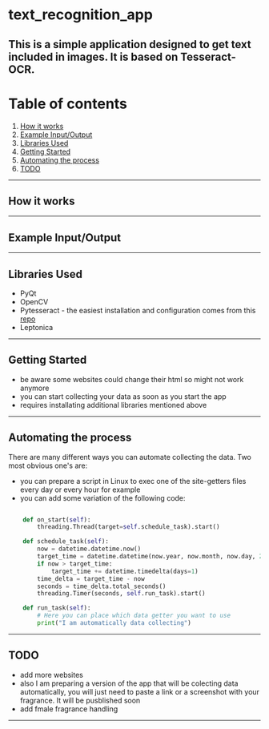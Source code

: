 # text_recognition_app

This is a simple application designed to get text included in images. It is based on Tesseract-OCR.
---
# Table of contents
1. [How it works](#how-it-works)
2. [Example Input/Output](#example-inputoutput)
3. [Libraries Used](#libraries-used)
4. [Getting Started](#getting-started)
5. [Automating the process](#automating-the-process)
6. [TODO](#todo)
---
## How it works


---

## Example Input/Output


---
## Libraries Used
- PyQt
- OpenCV
- Pytesseract - the easiest installation and configuration comes from this [repo](https://github.com/simonflueckiger/tesserocr-windows_build)
- Leptonica

---
## Getting Started
* be aware some websites could change their html so might not work anymore
* you can start collecting your data as soon as you start the app
* requires installating additional libraries mentioned above

---
## Automating the process
There are many different ways you can automate collecting the data. Two most obvious one's are:
* you can prepare a script in Linux to exec one of the site-getters files every day or every hour for example
* you can add some variation of the following code:
```python

    def on_start(self):
        threading.Thread(target=self.schedule_task).start()

    def schedule_task(self):
        now = datetime.datetime.now()
        target_time = datetime.datetime(now.year, now.month, now.day, 20, 0, 0)
        if now > target_time:
            target_time += datetime.timedelta(days=1)
        time_delta = target_time - now
        seconds = time_delta.total_seconds()
        threading.Timer(seconds, self.run_task).start()

    def run_task(self):
        # Here you can place which data getter you want to use
        print("I am automatically data collecting")

```

---
## TODO
* add more websites
* also I am preparing a version of the app that will be colecting data automatically, you will just need to paste a link or a screenshot with your fragrance. It will be pusblished soon
* add fmale fragrance handling

---
